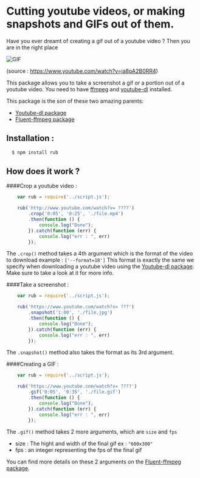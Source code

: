 Cutting youtube videos, or making snapshots and GIFs out of them.
================================================================

Have you ever dreamt of creating a gif out of a youtube video ? Then you are in the right place

![GIF](https://www.dropbox.com/s/w7w870zd14jhr1x/file.gif?raw=1)

(source : https://www.youtube.com/watch?v=ja8pA2B0RR4)

This package allows you to take a screenshot a gif or a portion out of a youtube video. You need to have [ffmpeg](https://ffmpeg.org/) and [youtube-dl](http://youtube-dl.org/) installed.

This package is the son of these two amazing parents:

- [Youtube-dl package](https://github.com/fent/node-youtube-dl)
- [Fluent-ffmpeg package](https://github.com/fluent-ffmpeg/node-fluent-ffmpeg)

## Installation :

```bash
  $ npm install rub
```

## How does it work ?

####Crop a youtube video :

```javascript
    var rub = require('../script.js');

    rub('http://www.youtube.com/watch?v= ????')
        .crop('0:05', '0:25', './file.mp4')
        .then(function () {
            console.log("Done");
        }).catch(function (err) {
            console.log("err : ", err)
        });
```

The `.crop()` method takes a 4th argument which is the format of the video to download example : `['--format=18']`
This format is exactly the same we specify when downloading a youtube video using the [Youtube-dl package](https://github.com/fent/node-youtube-dl). Make sure to take a look at it for more info.

####Take a screenshot :

```javascript
    var rub = require('../script.js');

    rub('https://www.youtube.com/watch?v= ???')
        .snapshot('1:00', './file.jpg')
        .then(function () {
            console.log("Done");
        }).catch(function (err) {
            console.log("err : ", err)
        });
```

The `.snapshot()` method also takes the format as its 3rd argument.

####Creating a GIF :

```javascript
    var rub = require('../script.js');

    rub('https://www.youtube.com/watch?v= ????')
        .gif('0:05', '0:35', './file.gif')
        .then(function () {
            console.log("Done");
        }).catch(function (err) {
            console.log("err : ", err)
        });
```
The `.gif()` method takes 2 more arguments, which are `size` and `fps`
- size : The hight and width of the final gif ex : `"600x300"`
- fps : an integer representing the fps of the final gif

You can find more details on these 2 arguments on the [Fluent-ffmpeg package](https://github.com/fluent-ffmpeg/node-fluent-ffmpeg).